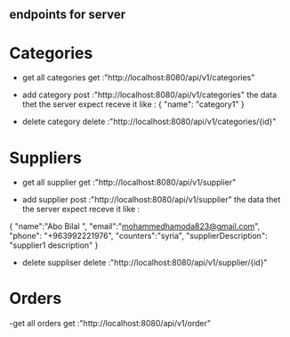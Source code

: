 ## endpoints for server 

# Categories

- get all categories  get    :"http://localhost:8080/api/v1/categories"

- add category        post   :"http://localhost:8080/api/v1/categories"
the data thet the server expect receve it like :
{
   "name": "category1"
}

- delete category     delete :"http://localhost:8080/api/v1/categories/{id}"

# Suppliers

- get all supplier    get    :"http://localhost:8080/api/v1/supplier"

- add supplier        post   :"http://localhost:8080/api/v1/supplier"
the data thet the server expect receve it like :

{
   "name":"Abo Bilal ",
   "email":"mohammedhamoda823@gmail.com",
   "phone": "+963992221976",
   "counters":"syria",
   "supplierDescription": "supplier1 description"
}

- delete suppliser    delete :"http://localhost:8080/api/v1/supplier/{id}"

# Orders

-get all orders       get    :"http://localhost:8080/api/v1/order"

